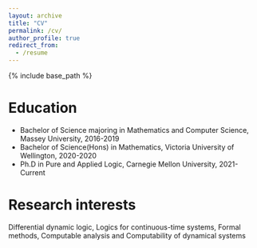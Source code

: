 ```yaml
---
layout: archive
title: "CV"
permalink: /cv/
author_profile: true
redirect_from:
  - /resume
---
```


{% include base_path %}

Education
======
* Bachelor of Science majoring in Mathematics and Computer Science, Massey University, 2016-2019
* Bachelor of Science(Hons) in Mathematics, Victoria University of Wellington, 2020-2020
* Ph.D in Pure and Applied Logic, Carnegie Mellon University, 2021-Current

Research interests
======
Differential dynamic logic, Logics for continuous-time systems, Formal methods, Computable analysis and Computability of dynamical systems
